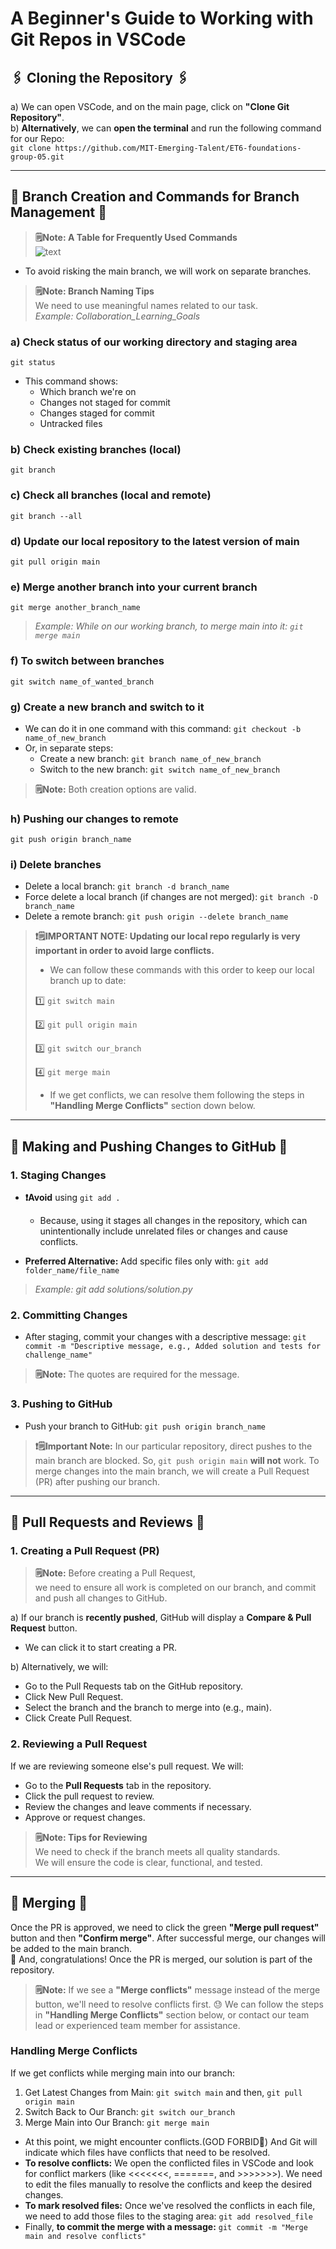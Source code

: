 # A Beginner's Guide to Working with Git Repos in VSCode

## 🖇️ Cloning the Repository 🖇️

a) We can open VSCode, and on the main page, click on
**"Clone Git Repository"**.\
b) **Alternatively**, we can **open the terminal** and run the following command
for our Repo:\
`git clone https://github.com/MIT-Emerging-Talent/ET6-foundations-group-05.git`

______________________________________________________________________

## 🌿 Branch Creation and Commands for Branch Management 🌿

> **🗒️Note: A Table for Frequently Used Commands**  
> ![text](command_table.png)

- To avoid risking the main branch, we will work on separate branches.

> **🗒️Note: Branch Naming Tips**\
> We need to use meaningful names related to our task.\
> _Example: Collaboration_Learning_Goals_

### a) Check status of our working directory and staging area

`git status`

- This command shows:
  - Which branch we're on
  - Changes not staged for commit
  - Changes staged for commit
  - Untracked files

### b) Check existing branches (local)

`git branch`

### c) Check all branches (local and remote)

`git branch --all`

### d) Update our local repository to the latest version of main

`git pull origin main`

### e) Merge another branch into your current branch

`git merge another_branch_name`

> _Example: While on our working branch, to merge main into it: `git merge main`_

### f) To switch between branches

`git switch name_of_wanted_branch`

### g) Create a new branch and switch to it

- We can do it in one command with this command: `git checkout -b name_of_new_branch`
- Or, in separate steps:
  - Create a new branch: `git branch name_of_new_branch`
  - Switch to the new branch: `git switch name_of_new_branch`

> **🗒️Note:** Both creation options are valid.

### h) Pushing our changes to remote

`git push origin branch_name`

### i) Delete branches

- Delete a local branch: `git branch -d branch_name`
- Force delete a local branch (if changes are not merged): `git branch -D branch_name`
- Delete a remote branch: `git push origin --delete branch_name`

> **❗🗒️IMPORTANT NOTE: Updating our local repo regularly is very important
> in order to avoid large conflicts.**
>
> - We can follow these commands with this order to keep our local branch up to date:
>
> 1️⃣ `git switch main`
>
> 2️⃣ `git pull origin main`
>
> 3️⃣ `git switch our_branch`
>
> 4️⃣ `git merge main`
>
> - If we get conflicts, we can resolve them following the steps in
>   **"Handling Merge Conflicts"** section down below.

______________________________________________________________________

## 🚀 Making and Pushing Changes to GitHub 🚀

### 1. Staging Changes

- **❗Avoid** using `git add .`

  - Because, using it stages all changes in the repository, which can unintentionally
    include unrelated files or changes and cause conflicts.

- **Preferred Alternative:** Add specific files only with: `git add folder_name/file_name`

> _Example: git add solutions/solution.py_

### 2. Committing Changes

- After staging, commit your changes with a descriptive message:
  `git commit -m "Descriptive message, e.g., Added solution and tests for challenge_name"`

> **🗒️Note:** The quotes are required for the message.

### 3. Pushing to GitHub

- Push your branch to GitHub: `git push origin branch_name`

> **❗🗒️Important Note:** In our particular repository, direct pushes to the
> main branch are blocked. So, `git push origin main` **will not** work.
> To merge changes into the main branch, we will create a Pull Request (PR)
> after pushing our branch.

______________________________________________________________________

## 🔄 Pull Requests and Reviews 🔄

### 1. Creating a Pull Request (PR)

> **🗒️Note:** Before creating a Pull Request,\
> we need to ensure all work is
> completed on our branch, and commit and push all changes to GitHub.

a) If our branch is **recently pushed**, GitHub will display a **Compare & Pull Request**
button.

- We can click it to start creating a PR.

b) Alternatively, we will:

- Go to the Pull Requests tab on the GitHub repository.
- Click New Pull Request.
- Select the branch and the branch to merge into (e.g., main).
- Click Create Pull Request.

### 2. Reviewing a Pull Request

If we are reviewing someone else's pull request. We will:

- Go to the **Pull Requests** tab in the repository.
- Click the pull request to review.
- Review the changes and leave comments if necessary.
- Approve or request changes.

> **🗒️Note: Tips for Reviewing**\
> We need to check if the branch meets all quality standards.\
> We will ensure the code is clear, functional, and tested.

______________________________________________________________________

## 🔗 Merging 🔗

Once the PR is approved, we need to click the green **"Merge pull request"** button
and then **"Confirm merge"**. After successful merge, our changes will be added to
the main branch.\
🎉 And, congratulations! Once the PR is merged, our solution is part of the repository.

> **🗒️Note:** If we see a **"Merge conflicts"** message instead of the merge button,
> we'll need to resolve conflicts first. 😓 We can follow the steps in
> **"Handling Merge Conflicts"** section below, or contact our team lead or
> experienced team member for assistance.

### Handling Merge Conflicts

If we get conflicts while merging main into our branch:

1. Get Latest Changes from Main: `git switch main` and then, `git pull origin main`
1. Switch Back to Our Branch: `git switch our_branch`
1. Merge Main into Our Branch: `git merge main`

- At this point, we might encounter conflicts.(GOD FORBID🥲) And Git will indicate
  which files have conflicts that need to be resolved.
- **To resolve conflicts:** We open the conflicted files in VSCode and look for
  conflict markers (like \<<\<<\<<\<, =======, and >>>>>>>). We need to edit the
  files manually to resolve the conflicts and keep the desired changes.
- **To mark resolved files:** Once we've resolved the conflicts in each file, we
  need to add those files to the staging area: `git add resolved_file`
- Finally, **to commit the merge with a message:**
  `git commit -m "Merge main and resolve conflicts"`
